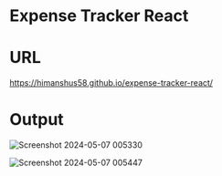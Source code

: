 # Expense Tracker React


# URL 
https://himanshus58.github.io/expense-tracker-react/

# Output
![Screenshot 2024-05-07 005330](https://github.com/HimanshuS58/expense-tracker-react/assets/142159346/c49b32f3-a5ab-41dc-88c1-07ae81889f38)

![Screenshot 2024-05-07 005447](https://github.com/HimanshuS58/expense-tracker-react/assets/142159346/b16fa4e6-4cee-4977-bbcf-698257ffd2b3)



